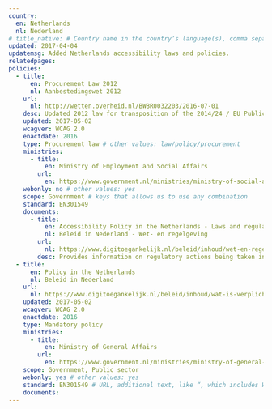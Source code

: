```yaml
---
country:
  en: Netherlands
  nl: Nederland
# title_native: # Country name in the country’s language(s), comma separated. For Switzerland: Schweiz, Suisse, Svizzera, Svizra
updated: 2017-04-04
updatemsg: Added Netherlands accessibility laws and policies.
relatedpages:
policies:
  - title:
      en: Procurement Law 2012
      nl: Aanbestedingswet 2012
    url:
      nl: http://wetten.overheid.nl/BWBR0032203/2016-07-01
    desc: Updated 2012 law for transposition of the 2014/24 / EU Public Procurement Directive into the existing procurement law.
    updated: 2017-05-02
    wcagver: WCAG 2.0
    enactdate: 2016
    type: Procurement law # other values: law/policy/procurement
    ministries:
      - title:
          en: Ministry of Employment and Social Affairs
        url:
          en: https://www.government.nl/ministries/ministry-of-social-affairs-and-employment
    webonly: no # other values: yes
    scope: Government # keys that allows us to use any combination
    standard: EN301549
    documents:
      - title:
          en: Accessibility Policy in the Netherlands - Laws and regulations
          nl: Beleid in Nederland - Wet- en regelgeving
        url:
          nl: https://www.digitoegankelijk.nl/beleid/inhoud/wet-en-regelgeving
        desc: Provides information on regulatory actions being taken in the Netherlands on accessibility, including work to transpose the EU 2016/2102 Web and Mobile Accessibility Directive into law.
  - title:  
      en: Policy in the Netherlands
      nl: Beleid in Nederland
    url:
      nl: https://www.digitoegankelijk.nl/beleid/inhoud/wat-is-verplicht
    updated: 2017-05-02
    wcagver: WCAG 2.0
    enactdate: 2016
    type: Mandatory policy
    ministries:
      - title:
          en: Ministry of General Affairs
        url:
          en: https://www.government.nl/ministries/ministry-of-general-affairs
    scope: Government, Public sector
    webonly: yes # other values: yes
    standard: EN301549 # URL, additional text, like “, which includes WCAG 2.0 verbatim without modifications for Web content, and WCAG 2.0 as interpreted by WCAG2ICT for non-Web documentation and software.” is taken programatically from the standards.yaml document in _data to avoid different text for the same content.
    documents:
---
```

